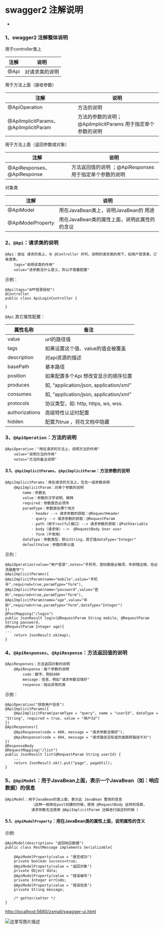 # **swagger2 注解说明**

- ​

### 1、swagger2 注解整体说明

用于controller类上

| 注解   | 说明      |
| ---- | ------- |
| @Api | 对请求类的说明 |

用于方法上面（接收参数）

| 注解                                   | 说明                                      |
| ------------------------------------ | --------------------------------------- |
| @ApiOperation                        | 方法的说明                                   |
| @ApiImplicitParams、@ApiImplicitParam | 方法的参数的说明；@ApiImplicitParams 用于指定单个参数的说明 |

用于方法上面（返回参数或对象）

| 注解                         | 说明                                  |
| -------------------------- | ----------------------------------- |
| @ApiResponses、@ApiResponse | 方法返回值的说明 ；@ApiResponses 用于指定单个参数的说明 |

对象类

| 注解                | 说明                          |
| ----------------- | --------------------------- |
| @ApiModel         | 用在JavaBean类上，说明JavaBean的 用途 |
| @ApiModelProperty | 用在JavaBean类的属性上面，说明此属性的的含议  |

### 2、`@Api`：请求类的说明

```
@Api：放在 请求的类上，与 @Controller 并列，说明的请求类的用下，如用户登录类，订单类等。
	tags="说明该类的作用"
	value="该参数没什么意义，所以不需要配置"

```

示例：

```
@Api(tags="APP登录授权")
@Controller
public class ApiLoginController {

}

```

`@Api` 其它属性配置：

| 属性名称           | 备注                                     |
| -------------- | -------------------------------------- |
| value          | url的路径值                                |
| tags           | 如果设置这个值、value的值会被覆盖                    |
| description    | 对api资源的描述                              |
| basePath       | 基本路径                                   |
| position       | 如果配置多个Api 想改变显示的顺序位置                   |
| produces       | 如, “application/json, application/xml” |
| consumes       | 如, “application/json, application/xml” |
| protocols      | 协议类型，如: http, https, ws, wss.          |
| authorizations | 高级特性认证时配置                              |
| hidden         | 配置为true ，将在文档中隐藏                       |

### 3、`@ApiOperation`：方法的说明

```
@ApiOperation："用在请求的方法上，说明方法的作用"
	value="说明方法的作用"
	notes="方法的备注说明"

```

#### 3.1、`@ApiImplicitParams`、`@ApiImplicitParam`：方法参数的说明

```
@ApiImplicitParams：用在请求的方法上，包含一组参数说明
	@ApiImplicitParam：对单个参数的说明	    
	    name：参数名
	    value：参数的汉字说明、解释
	    required：参数是否必须传
	    paramType：参数放在哪个地方
	        · header --> 请求参数的获取：@RequestHeader
	        · query --> 请求参数的获取：@RequestParam
	        · path（用于restful接口）--> 请求参数的获取：@PathVariable
	        · body（请求体）-->  @RequestBody User user
	        · form（不常用）	   
	    dataType：参数类型，默认String，其它值dataType="Integer"	   
	    defaultValue：参数的默认值

```

示列：

```
@ApiOperation(value="用户登录",notes="手机号、密码都是必输项，年龄随边填，但必须是数字")
@ApiImplicitParams({
@ApiImplicitParam(name="mobile",value="手机号",required=true,paramType="form"),
@ApiImplicitParam(name="password",value="密码",required=true,paramType="form"),
@ApiImplicitParam(name="age",value="年龄",required=true,paramType="form",dataType="Integer")
})
@PostMapping("/login")
public JsonResult login(@RequestParam String mobile, @RequestParam String password,
@RequestParam Integer age){
...
    return JsonResult.ok(map);
}

```

### 4、`@ApiResponses`、`@ApiResponse`：方法返回值的说明

```
@ApiResponses：方法返回对象的说明
	@ApiResponse：每个参数的说明
	    code：数字，例如400
	    message：信息，例如"请求参数没填好"
	    response：抛出异常的类

```

示例：

```
@ApiOperation("获取用户信息")
@ApiImplicitParams({
	@ApiImplicitParam(paramType = "query", name = "userId", dataType = "String", required = true, value = "用户Id")
}) 
@ApiResponses({
	@ApiResponse(code = 400, message = "请求参数没填好"),
	@ApiResponse(code = 404, message = "请求路径没有或页面跳转路径不对")
}) 
@ResponseBody
@RequestMapping("/list")
public JsonResult list(@RequestParam String userId) {
	...
	return JsonResult.ok().put("page", pageUtil);
}

```

### 5、`@ApiModel`：用于JavaBean上面，表示一个JavaBean（如：响应数据）的信息

```
@ApiModel：用于JavaBean的类上面，表示此 JavaBean 整体的信息
			（这种一般用在post创建的时候，使用 @RequestBody 这样的场景，
			请求参数无法使用 @ApiImplicitParam 注解进行描述的时候 ）	

```

#### 5.1、`@ApiModelProperty`：用在JavaBean类的属性上面，说明属性的含义

示例:

```
@ApiModel(description= "返回响应数据")
public class RestMessage implements Serializable{

	@ApiModelProperty(value = "是否成功")
	private boolean success=true;
	@ApiModelProperty(value = "返回对象")
	private Object data;
	@ApiModelProperty(value = "错误编号")
	private Integer errCode;
	@ApiModelProperty(value = "错误信息")
	private String message;
		
	/* getter/setter */
}

```

<http://localhost:5680/zxmall/swagger-ui.html>

![这里写图片描述](https://chenyeshen.oss-cn-shenzhen.aliyuncs.com/oneblog/article/20190528103438804.png)